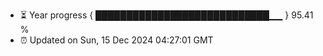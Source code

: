 - ⏳ Year progress { ████████████████████████████▁▁ } 95.41 %
- ⏰ Updated on Sun, 15 Dec 2024 04:27:01 GMT


